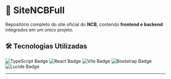 # 🚀 SiteNCBFull

Repositório completo do site oficial do **NCB**, contendo **frontend e backend** integrados em um único projeto.

## 🛠️ Tecnologias Utilizadas

<p align="left">
  <img src="https://img.shields.io/badge/TypeScript-3178C6?style=for-the-badge&logo=typescript&logoColor=white" alt="TypeScript Badge" />
  <img src="https://img.shields.io/badge/React-20232A?style=for-the-badge&logo=react&logoColor=61DAFB" alt="React Badge" />
  <img src="https://img.shields.io/badge/Vite-646CFF?style=for-the-badge&logo=vite&logoColor=FFD62E" alt="Vite Badge" />
  <img src="https://img.shields.io/badge/Bootstrap-563D7C?style=for-the-badge&logo=bootstrap&logoColor=white" alt="Bootstrap Badge" />
  <img src="https://img.shields.io/badge/Lucide-000000?style=for-the-badge&logo=lucide&logoColor=white" alt="Lucide Badge" />
</p>

---

